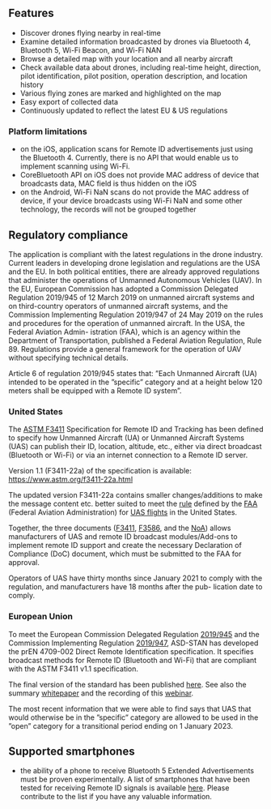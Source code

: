 
## Features

- Discover drones flying nearby in real-time
- Examine detailed information broadcasted by drones via Bluetooth 4, Bluetooth 5, Wi-Fi Beacon, and Wi-Fi NAN
- Browse a detailed map with your location and all nearby aircraft
- Check available data about drones, including real-time height, direction, pilot identification, pilot position, operation description, and location history
- Various flying zones are marked and highlighted on the map
- Easy export of collected data
- Continuously updated to reflect the latest EU & US regulations

### Platform limitations
- on the iOS, application scans for Remote ID advertisements just using the Bluetooth 4. Currently, there is no API that would enable us to implement scanning using Wi-Fi.
-  CoreBluetooth API on iOS does not provide MAC address of device that broadcasts data, MAC field is thus hidden on the iOS
-  on the Android, Wi-Fi NaN scans do not provide the MAC address of device, if your device broadcasts using Wi-Fi NaN and some other technology, the records will not be grouped together

## Regulatory compliance

The application is compliant with the latest regulations in the drone industry.
Current leaders in developing drone legislation and regulations are the USA and the EU. In both political entities, there are already approved regulations that administer the operations of Unmanned Autonomous Vehicles (UAV). In the EU, European Commission has adopted a Commission Delegated Regulation 2019/945 of 12 March 2019 on unmanned aircraft systems and on third-country operators of unmanned aircraft systems, and the Commission Implementing Regulation 2019/947 of 24 May 2019 on the rules and procedures for the operation of unmanned aircraft. In the USA, the Federal Aviation Admin- istration (FAA), which is an agency within the Department of Transportation, published a Federal Aviation Regulation, Rule 89. Regulations provide a general framework for the operation of UAV without specifying technical details. 

Article 6 of regulation 2019/945 states that: ”Each Unmanned Aircraft (UA) intended to be operated in the ”specific” category and at a height below 120 meters shall be equipped with a Remote ID system”.

### United States

The [ASTM F3411](https://www.astm.org/Standards/F3411.htm) Specification for Remote ID and Tracking has been defined to specify how Unmanned Aircraft (UA) or Unmanned Aircraft Systems (UAS) can publish their ID, location, altitude, etc., either via direct broadcast (Bluetooth or Wi-Fi) or via an internet connection to a Remote ID server.

Version 1.1 (F3411-22a) of the specification is available: https://www.astm.org/f3411-22a.html

The updated version F3411-22a contains smaller changes/additions to make the message content etc. better suited to meet the [rule](https://www.regulations.gov/document/FAA-2019-1100-53264) defined by the [FAA](https://www.faa.gov/uas/getting_started/remote_id/) (Federal Aviation Administration) for [UAS flights](https://www.faa.gov/uas/commercial_operators/operations_over_people/) in the United States.

Together, the three documents ([F3411](https://www.astm.org/f3411-22a.html), [F3586](https://www.astm.org/f3586-22.html), and the [NoA](https://www.federalregister.gov/documents/2022/08/11/2022-16997/accepted-means-of-compliance-remote-identification-of-unmanned-aircraft)) allows manufacturers of UAS and remote ID broadcast modules/Add-ons to implement remote ID support and create the necessary Declaration of Compliance (DoC) document, which must be submitted to the FAA for approval.

Operators of UAS have thirty months since January 2021 to comply with the regulation, and manufacturers have 18 months after the pub- lication date to comply.

### European Union

To meet the European Commission Delegated Regulation [2019/945](https://eur-lex.europa.eu/eli/reg_del/2019/945/2020-08-09) and the Commission Implementing Regulation [2019/947](https://eur-lex.europa.eu/eli/reg_impl/2019/947/2021-08-05), ASD-STAN has developed the prEN 4709-002 Direct Remote Identification specification.
It specifies broadcast methods for Remote ID (Bluetooth and Wi-Fi) that are compliant with the ASTM F3411 v1.1 specification.

The final version of the standard has been published [here](http://asd-stan.org/downloads/asd-stan-pren-4709-002-p1/).
See also the summary [whitepaper](https://asd-stan.org/wp-content/uploads/ASD-STAN_DRI_Introduction_to_the_European_digital_RID_UAS_Standard.pdf) and the recording of this [webinar](https://www.cencenelec.eu/news-and-events/events/2021-02-09-european-workshop-on-uas-direct-remote-identification/).

The most recent information that we were able to find says that UAS that would otherwise be in the ”specific” category are allowed to be used in the ”open” category for a transitional period ending on 1 January 2023.

## Supported smartphones

- the ability of a phone to receive Bluetooth 5 Extended Advertisements must be proven experimentally. A list of smartphones that have been tested for receiving Remote ID signals is available [here](https://github.com/opendroneid/receiver-android/blob/master/supported-smartphones.md). Please contribute to the list if you have any valuable information.

